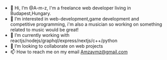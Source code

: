 - 👋 Hi, I’m @A-m-z, I'm a freelance web developer living in Budapest,Hungary.
- 👀 I’m interested in web-development,game development and competitive programming, i'm also a musician so working on something related to music would be great!
- 🌱 I’m currently working with reactjs/nodejs/graphql/express/nextjs/c++/python
- 💞️ I’m looking to collaborate on web projects
- 📫 How to reach me on my email Amzaymz@gmail.com


<!---
A-m-z/A-m-z is a ✨ special ✨ repository because its `README.md` (this file) appears on your GitHub profile.
You can click the Preview link to take a look at your changes.
--->
